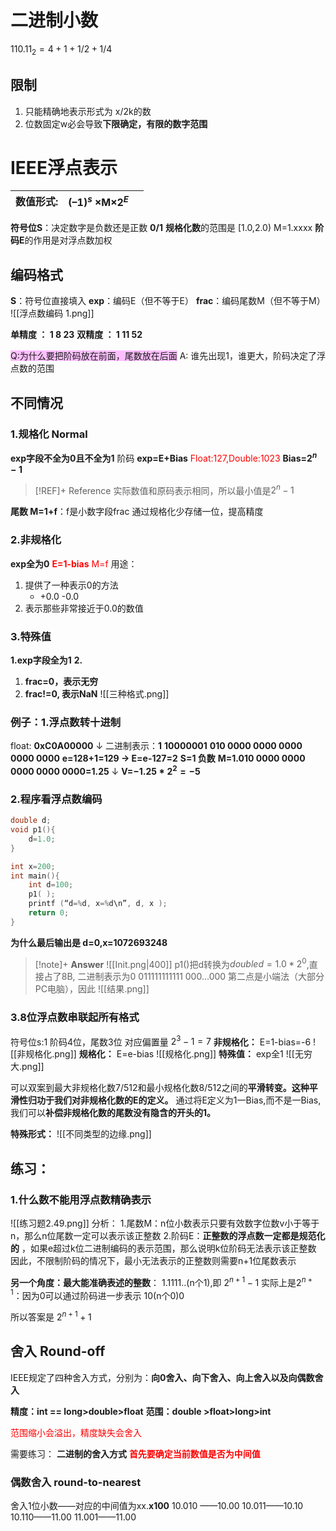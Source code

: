 # 二进制小数
$110.11_2=  4 + 1 + 1/2  + 1/4$  
## 限制
1. 只能精确地表示形式为 x/2k的数
2. 位数固定w必会导致**下限确定，有限的数字范围**

# IEEE浮点表示
| 数值形式: | $(–1)^s$ ×M×$2^E$ |     |
| ----- | ----------------- | --- |
**符号位S**：决定数字是负数还是正数 **0/1**
**规格化数**的范围是 [1.0,2.0) M=1.xxxx
**阶码E**的作用是对浮点数加权
## 编码格式
**S**：符号位直接填入
**exp**：编码E（但不等于E）
**frac**：编码尾数M（但不等于M）
![[浮点数编码 1.png]]

**单精度 ： 1 8 23**
**双精度 ： 1 11 52**

<span style="background:#fdbfff">Q:为什么要把阶码放在前面，尾数放在后面</span>
A: 谁先出现1，谁更大，阶码决定了浮点数的范围
## 不同情况
### **1.规格化 Normal**
**exp字段不全为0且不全为1**
阶码 **exp=E+Bias** 
	<font color="#ff0000">Float:127,Double:1023</font>
**Bias=$2^n-1$** 
>[!REF]+ Reference
>实际数值和原码表示相同，所以最小值是$2^n-1$ 

**尾数 M=1+f**：f是小数字段frac
	通过规格化少存储一位，提高精度
### **2.非规格化**
**exp全为0**
**<font color="#ff0000">E=1-bias</font>**
<font color="#ff0000">M=f</font>
用途：
1. 提供了一种表示0的方法
	-  +0.0 -0.0
2. 表示那些非常接近于0.0的数值

### **3.特殊值**
**1.exp字段全为1**
**2.**
1. **frac=0，表示无穷**
2. **frac!=0, 表示NaN**
![[三种格式.png]]
### **例子：1.浮点数转十进制**
float: **0xC0A00000**
↓
二进制表示：**1** **10000001** **010 0000 0000 0000 0000 0000**
**e=128+1=129 -> E=e-127=2**
**S=1 负数**
**M=1.010 0000 0000 0000 0000 0000=1.25**
↓
**V=$-1.25*2^2=-5$**

### **2.程序看浮点数编码**
```c
double d;
void p1(){
	d=1.0;
}

int x=200;
int main(){ 
    int d=100;
    p1( );
    printf (“d=%d, x=%d\n”, d, x );
    return 0;
}
```

**为什么最后输出是 d=0,x=1072693248**

>[!note]+ **Answer**
> ![[Init.png|400]]
> p1()把d转换为$double d=1.0*2^0$,直接占了8B,
> 二进制表示为0 011111111111 000...000 
> 第二点是小端法（大部分PC电脑），因此
> ![[结果.png]]

### **3.8位浮点数串联起所有格式**
符号位s:1 阶码4位，尾数3位
对应偏置量 $2^3-1=7$ 
**非规格化：** E=1-bias=-6 
![[非规格化.png]]
**规格化：** E=e-bias
![[规格化.png]]
**特殊值：** exp全1
![[无穷大.png]]

可以双案到最大非规格化数7/512和最小规格化数8/512之间的**平滑转变。这种平滑性归功于我们对非规格化数的E的定义。**
通过将E定义为1一Bias,而不是一Bias,我们可以**补偿非规格化数的尾数没有隐含的开头的1。**

**特殊形式：**
![[不同类型的边缘.png]]

## 练习：
### **1.什么数不能用浮点数精确表示**
![[练习题2.49.png]]
分析：
1.尾数M：n位小数表示只要有效数字位数v小于等于n，那么n位尾数一定可以表示该正整数
2.阶码E：**正整数的浮点数一定都是规范化的** ，如果e超过k位二进制编码的表示范围，那么说明k位阶码无法表示该正整数
因此，不限制阶码的情况下，最小无法表示的正整数则需要n+1位尾数表示

**另一个角度：最大能准确表述的整数**： 1.1111..(n个1),即 $2^{n+1}-1$
实际上是$2^{n+1}$：因为0可以通过阶码进一步表示 10(n个0)0

所以答案是 $2^{n+1} +1$

## 舍入 Round-off
IEEE规定了四种舍入方式，分别为：**向0舍入、向下舍入、向上舍入以及向偶数舍入**

**精度：int == long>double>float**
**范围：double >float>long>int**

<font color="#ff0000">范围缩小会溢出，精度缺失会舍入</font>

需要练习： **二进制的舍入方式**
**<font color="#ff0000">首先要确定当前数值是否为中间值</font>**

### **偶数舍入 round-to-nearest**
舍入1位小数——对应的中间值为xx.**x100**
10.010 ——10.00
10.011——10.10
10.110——11.00
11.001——11.00